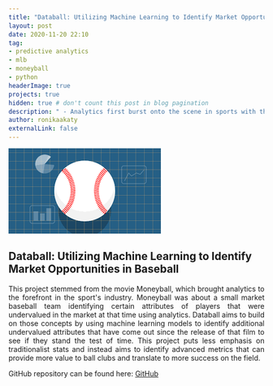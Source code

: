 ```yaml
---
title: "Databall: Utilizing Machine Learning to Identify Market Opportunities in Baseball"
layout: post
date: 2020-11-20 22:10
tag: 
- predictive analytics
- mlb
- moneyball
- python
headerImage: true
projects: true
hidden: true # don't count this post in blog pagination
description: " - Analytics first burst onto the scene in sports with the movie Moneyball. How have those principles changed over time and has the introduction of advanced metrics made it even harder to gain an edge?"
author: ronikaakaty
externalLink: false
---
```


![Screenshot](/assets/images/databall.png)

## Databall: Utilizing Machine Learning to Identify Market Opportunities in Baseball
<p align='justify'>This project stemmed from the movie Moneyball, which brought analytics to the forefront in the sport's industry. Moneyball was about a small market baseball team identifying certain attributes of players that were undervalued in the market at that time using analytics. Databall aims to build on those concepts by using machine learning models to identify additional undervalued attributes that have come out since the release of that film to see if they stand the test of time. This project puts less emphasis on traditionalist stats and instead aims to identify advanced metrics that can provide more value to ball clubs and translate to more success on the field.</p>

GitHub repository can be found here: [GitHub]( https://github.com/ronikaakaty/Projects/tree/main/Predictive%20Analytics-%20Databall)
